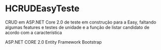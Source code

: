 # HCRUDEasyTeste
CRUD em ASP.NET Core 2.0 de teste em construção para a Easy, faltando algumas features e testes de unidade e a função de listar candidato
de acordo com a característica

ASP.NET CORE 2.0
Entity Framework
Bootstrap
